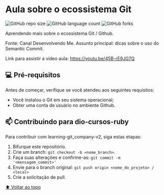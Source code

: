 
# Aula sobre o ecossistema Git

![GitHub repo size](https://img.shields.io/github/repo-size/osksergio/learning-git_company-v2?style=for-the-badge)
![GitHub language count](https://img.shields.io/github/languages/count/osksergio/learning-git_company-v2?style=for-the-badge)
![GitHub forks](https://img.shields.io/github/forks/osksergio/learning-git_company-v2?style=for-the-badge)

Aprendendo mais sobre o ecossistema Git / Github.

Fonte: Canal Desenvolvendo Me. Assunto principal: dicas sobre o uso do Semantic Commit.

Link para assistir a vídeo aula: https://youtu.be/45B-rE9JG7Q

## 💻 Pré-requisitos

Antes de começar, verifique se você atendeu aos seguintes requisitos:
* Você instalou o Git em seu sistema operacional;
* Obter uma conta de usuário no ambiente Github.

## 📫 Contribuindo para dio-cursos-ruby
<!---Se o seu README for longo ou se você tiver algum processo ou etapas específicas que deseja que os contribuidores sigam, considere a criação de um arquivo CONTRIBUTING.md separado--->
Para contribuir com learning-git_company-v2, siga estas etapas:

1. Bifurque este repositório.
2. Crie um branch: `git checkout -b <nome_branch>`.
3. Faça suas alterações e confirme-as: `git commit -m '<mensagem_commit>'`
4. Envie para o branch original: `git push origin <nome_do_projeto> / <local>`
5. Crie a solicitação de pull.


[⬆ Voltar ao topo](README.md)<br>

